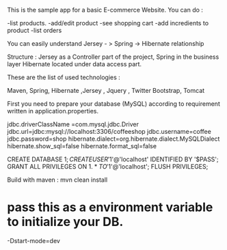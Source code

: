 
This is the sample app for a basic E-commerce Website.
You can do :


-list products.
-add/edit  product
-see shopping cart
-add incredients to product
-list orders


You can easily understand Jersey - > Spring -> Hibernate relationship

Structure :
Jersey as a Controller part of the project,
Spring in the business layer
Hibernate located under data access part.


These are the list of used technologies :

Maven, Spring, Hibernate ,Jersey , Jquery , Twitter Bootstrap, Tomcat


First you need to prepare your database (MySQL) according to requirement written in  application.properties.



jdbc.driverClassName =com.mysql.jdbc.Driver
jdbc.url=jdbc:mysql://localhost:3306/coffeeshop
jdbc.username=coffee
jdbc.password=shop
hibernate.dialect=org.hibernate.dialect.MySQLDialect
hibernate.show_sql=false
hibernate.format_sql=false



CREATE DATABASE $1;
CREATE USER '$1'@'localhost' IDENTIFIED BY '$PASS';
GRANT ALL PRIVILEGES ON $1.* TO '$1'@'localhost';
FLUSH PRIVILEGES;


 Build with maven :
 mvn clean install



# pass this as a environment variable to initialize your DB.
-Dstart-mode=dev

